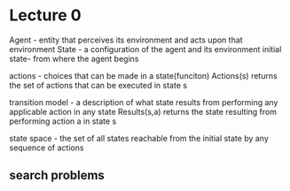 # Lecture 0

Agent - entity that perceives its environment and acts upon that environment
State - a configuration of the agent and its environment
initial state- from where the agent begins

actions - choices that can be made in a state(funciton)
Actions(s) returns the set of actions that can be executed in state s

transition model - a description of what state results from performing any applicable action in any state
Results(s,a) returns the state resulting from performing action a in state s

state space - the set of all states reachable from the initial state by any sequence of actions

## search problems
